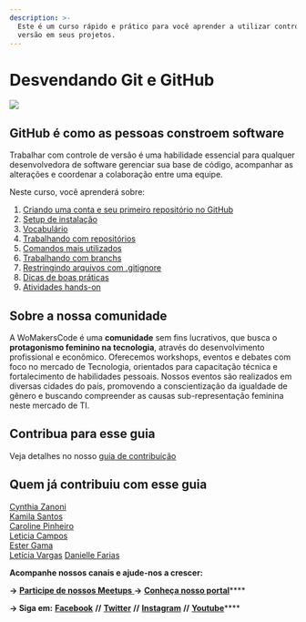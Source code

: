```yaml
---
description: >-
  Este é um curso rápido e prático para você aprender a utilizar controle de
  versão em seus projetos.
---
```


# Desvendando Git e GitHub

![](.gitbook/assets/screen-shot-2018-09-22-at-20.22.57.png)

##  **GitHub** é como as pessoas constroem software

Trabalhar com controle de versão é uma habilidade essencial para qualquer desenvolvedora de software gerenciar sua base de código, acompanhar as alterações e coordenar a colaboração entre uma equipe.

Neste curso, você aprenderá sobre:

1. [Criando uma conta e seu primeiro repositório no GitHub](git-e-github/setup.md)
2. [Setup de instalação](git-e-github/setup-de-instalacao.md)
3. [Vocabulário](git-e-github/conceitos-e-vocabulario-do-git.md)
4. [Trabalhando com repositórios](ciclo-de-vida-basico/criando-um-repositorio.md)
5. [Comandos mais utilizados](ciclo-de-vida-basico/comandos-mais-utilizados.md)
6. [Trabalhando com branchs](ciclo-de-vida-basico/trabalhando-com-branchs.md)
7. [Restringindo arquivos com .gitignore](ciclo-de-vida-basico/o-que-e-o-.gitignore.md)
8. [Dicas de boas práticas](dicas-boas-praticas/dicas-de-boas-praticas.md)
9. [Atividades hands-on](ciclo-de-vida-basico/hands-on-1.md)


## **Sobre a nossa comunidade**

A WoMakersCode é uma **comunidade** sem fins lucrativos, que busca o **protagonismo feminino na tecnologia**, através do desenvolvimento profissional e econômico. Oferecemos workshops, eventos e debates com foco no mercado de Tecnologia, orientados para capacitação técnica e fortalecimento de habilidades pessoais. Nossos eventos são realizados em diversas cidades do país, promovendo a conscientização da igualdade de gênero e buscando compreender as causas sub-representação feminina neste mercado de TI.


## **Contribua para esse guia**
Veja detalhes no nosso [guia de contribuição](https://github.com/WoMakersCode/git-e-github/blob/master/CONTRIBUTING.md)

## **Quem já contribuiu com esse guia**

[Cynthia Zanoni](https://github.com/cyz) <br> 
[Kamila Santos](https://github.com/Kamilahsantos) <br> 
[Caroline Pinheiro](https://github.com/CarolPinheiro) <br>
[Leticia Campos](https://github.com/leticiacamposs2) <br>
[Ester Gama](https://github.com/esterfania) <br>
[Letícia Vargas](https://github.com/leticiavargas)
[Danielle Farias](https://github.com/danielle8farias/)

**Acompanhe nossos canais e ajude-nos a crescer:**

**→** [**Participe de nossos Meetups** ](https://www.meetup.com/pt-BR/WoMakersCode/) **→** [**Conheça nosso portal**](http://womakerscode.org/)\*\*\*\*

**→ Siga em:** [**Facebook**](https://www.facebook.com/womakerscode/) **//** [**Twitter**](https://twitter.com/womakerscode) **//** [**Instagram**](https://www.instagram.com/womakersgram/) **//** [**Youtube**](https://www.youtube.com/womakerscode)\*\*\*\*

